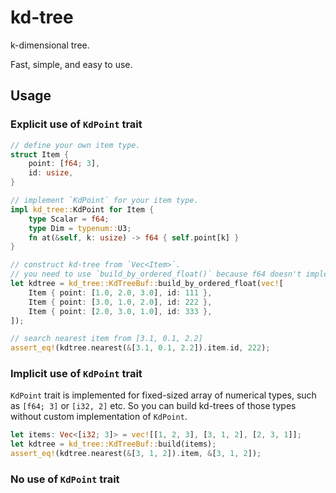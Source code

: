 # kd-tree
k-dimensional tree.

Fast, simple, and easy to use.

## Usage

### Explicit use of `KdPoint` trait
```rust
// define your own item type.
struct Item {
    point: [f64; 3],
    id: usize,
}

// implement `KdPoint` for your item type.
impl kd_tree::KdPoint for Item {
    type Scalar = f64;
    type Dim = typenum::U3;
    fn at(&self, k: usize) -> f64 { self.point[k] }
}

// construct kd-tree from `Vec<Item>`.
// you need to use `build_by_ordered_float()` because f64 doesn't implement `Ord` trait.
let kdtree = kd_tree::KdTreeBuf::build_by_ordered_float(vec![
    Item { point: [1.0, 2.0, 3.0], id: 111 },
    Item { point: [3.0, 1.0, 2.0], id: 222 },
    Item { point: [2.0, 3.0, 1.0], id: 333 },
]);

// search nearest item from [3.1, 0.1, 2.2] 
assert_eq!(kdtree.nearest(&[3.1, 0.1, 2.2]).item.id, 222);
```

### Implicit use of `KdPoint` trait
`KdPoint` trait is implemented for fixed-sized array of numerical types, such as `[f64; 3]` or `[i32, 2]` etc.
So you can build kd-trees of those types without custom implementation of `KdPoint`.
```rust
let items: Vec<[i32; 3]> = vec![[1, 2, 3], [3, 1, 2], [2, 3, 1]];
let kdtree = kd_tree::KdTreeBuf::build(items);
assert_eq!(kdtree.nearest(&[3, 1, 2]).item, &[3, 1, 2]);
```

### No use of `KdPoint` trait
